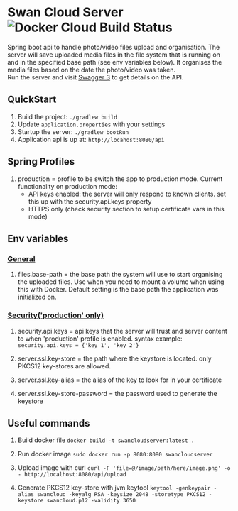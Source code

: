 # Swan Cloud Server ![Docker Cloud Build Status](https://img.shields.io/docker/cloud/build/chiknas/swancloud)

Spring boot api to handle photo/video files upload and organisation. The server will save uploaded media files in the
file system that is running on and in the specified base path (see env variables below). It organises the media files
based on the date the photo/video was taken.  
Run the server and visit [Swagger 3](http://localhost:8080/swagger-ui/index.html) to get details on the API.

## QuickStart

1. Build the project: `./gradlew build`
2. Update `application.properties` with your settings
3. Startup the server: `./gradlew bootRun`
4. Application api is up at: `http://locahost:8080/api`

## Spring Profiles

1. production = profile to be switch the app to production mode. Current functionality on production mode:
   * API keys enabled: the server will only respond to known clients. set this up with the security.api.keys property
   * HTTPS only (check security section to setup certificate vars in this mode)

## Env variables

### <ins>General</ins>

1. files.base-path = the base path the system will use to start organising the uploaded files. Use when you need to
   mount a volume when using this with Docker. Default setting is the base path the application was initialized on.

### <ins>Security('production' only)</ins>

1. security.api.keys = api keys that the server will trust and server content to when 'production' profile is enabled.
   syntax example: `security.api.keys = {'key 1', 'key 2'}`

2. server.ssl.key-store = the path where the keystore is located. only PKCS12 key-stores are allowed.

2. server.ssl.key-alias = the alias of the key to look for in your certificate

3. server.ssl.key-store-password = the password used to generate the keystore

## Useful commands

1. Build docker file
   `docker build -t swancloudserver:latest .`

2. Run docker image
   `sudo docker run -p 8080:8080 swancloudserver`

3. Upload image with curl
   `curl -F 'file=@/image/path/here/image.png' -o - http://localhost:8080/api/upload`

4. Generate PKCS12 key-store with jvm keytool
   `keytool -genkeypair -alias swancloud -keyalg RSA -keysize 2048 -storetype PKCS12 -keystore swancloud.p12 -validity 3650`
